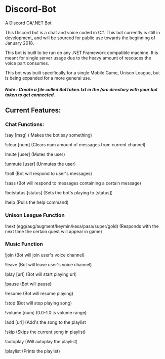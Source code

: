 # Discord-Bot
A Discord C#/.NET Bot 

This Discord bot is a chat and voice coded in C#. This bot currently is still in development, and will be sourced for public use towards the beginning of January 2018.

This bot is built to be run on any .NET Framework compatible machine. It is meant for single server usage due to the heavy amount of resouces the voice part consumes.

This bot was built specifically for a single Mobile Game, Unison League, but is being expanded for a more general use.

##### Note : Create a file called BotToken.txt in the /src directory with your bot token to get connected.

## Current Features:
### Chat Functions:
!say [msg] ( Makes the bot say something)

!clear [num] (Clears num amount of messages from current channel)

!mute [user] (Mutes the user)

!unmute [user] (Unmutes the user)

!troll (Bot will respond to user's messages)

!sass (Bot will respond to messages containing a certain message)

!botstatus [status] (Sets the bot's playing to [status])

!help (Pulls the help command)


### Unison League Function
!next (egg/aug/augment/keymin/kesa/pasa/super/gold) (Responds with the next time the certain quest will appear in game)

### Music Function
!join (Bot will join user's voice channel)

!leave (Bot will leave user's voice channel)

!play [url] (Bot will start playing url)

!pause (Bot will pause)

!resume (Bot will resume playing)

!stop (Bot will stop playing song)

!volume [num] (0.0-1.0 is volume range)

!add [url] (Add's the song to the playlist

!skip (Skips the current song in playlist)

!autoplay (Will autoplay the playlist)

!playlist (Prints the playlist)


